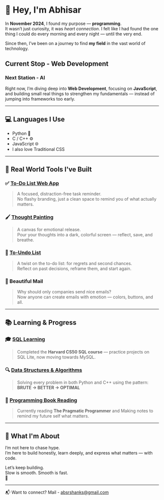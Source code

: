 # 👋 Hey, I'm Abhisar

In **November 2024**, I found my purpose — **programming**.  
It wasn’t just curiosity, it was *heart connection*. I felt like I had found the one thing I could do every morning and every night — until the very end.

Since then, I’ve been on a journey to find **my field** in the vast world of technology. 

## **Current Stop - Web Development**
### Next Station - AI

Right now, I’m diving deep into **Web Development**, focusing on **JavaScript**, and building small real things to strengthen my fundamentals — instead of jumping into frameworks too early.

---
## 💻 Languages I Use

- Python 🐍  
- C / C++ ⚙️  
- JavaScript 🌐  
- I also love Traditional CSS

---

## 🚀 Real World Tools I've Built

### ✅ [To-Do List Web App](https://github.com/abhisarxverma/To-do-list-webapp)
> A focused, distraction-free task reminder.  
No flashy branding, just a clean space to remind you of what actually matters.

### 🖌️ [Thought Painting](https://github.com/abhisarxverma/Thought_Painting)
> A canvas for emotional release.  
Pour your thoughts into a dark, colorful screen — reflect, save, and breathe.

### 🔁 [To-Undo List](https://github.com/abhisarxverma/To_Undo_List)
> A twist on the to-do list: for regrets and second chances.  
Reflect on past decisions, reframe them, and start again.

### 💌 Beautiful Mail
> Why should only companies send nice emails?  
Now anyone can create emails with emotion — colors, buttons, and all.

---

## 📚 Learning & Progress

### 🎓 [SQL Learning](https://github.com/abhisarxverma/SQL-Mastery)
> Completed the **Harvard CS50 SQL course** — practice projects on SQL Lite, now moving towards MySQL.

### 🔍 [Data Structures & Algorithms](https://github.com/abhisarxverma/DSA-by-heart)
> Solving every problem in both Python and C++ using the pattern:  
  **BRUTE → BETTER → OPTIMAL**

### 📘 [Programming Book Reading](https://github.com/abhisarxverma/Books)
> Currently reading **The Pragmatic Programmer** and Making notes  to remind my future self what matters.

---

## 🧭 What I'm About

I’m not here to chase hype.  
I’m here to build honestly, learn deeply, and express what matters — with code.

Let’s keep building.  
Slow is smooth. Smooth is fast.  
🚀

---

📬 Want to connect? 
Mail - absrshanks@gmail.com
